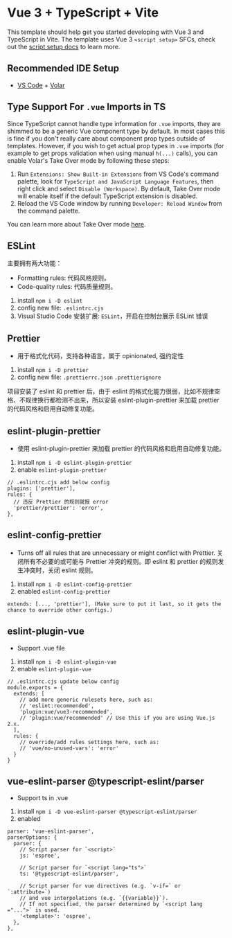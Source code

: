 # Vue 3 + TypeScript + Vite

This template should help get you started developing with Vue 3 and TypeScript in Vite. The template uses Vue 3 `<script setup>` SFCs, check out the [script setup docs](https://v3.vuejs.org/api/sfc-script-setup.html#sfc-script-setup) to learn more.

## Recommended IDE Setup

- [VS Code](https://code.visualstudio.com/) + [Volar](https://marketplace.visualstudio.com/items?itemName=Vue.volar)

## Type Support For `.vue` Imports in TS

Since TypeScript cannot handle type information for `.vue` imports, they are shimmed to be a generic Vue component type by default. In most cases this is fine if you don't really care about component prop types outside of templates. However, if you wish to get actual prop types in `.vue` imports (for example to get props validation when using manual `h(...)` calls), you can enable Volar's Take Over mode by following these steps:

1. Run `Extensions: Show Built-in Extensions` from VS Code's command palette, look for `TypeScript and JavaScript Language Features`, then right click and select `Disable (Workspace)`. By default, Take Over mode will enable itself if the default TypeScript extension is disabled.
2. Reload the VS Code window by running `Developer: Reload Window` from the command palette.

You can learn more about Take Over mode [here](https://github.com/johnsoncodehk/volar/discussions/471).

## ESLint

主要拥有两大功能：
- Formatting rules: 代码风格规则。
- Code-quality rules: 代码质量规则。

1. install `npm i -D eslint`
2. config new file: `.eslintrc.cjs`
3. Visual Studio Code 安装扩展: `ESLint`，开启在控制台展示 ESLint 错误

## Prettier

- 用于格式化代码，支持各种语言，属于 opinionated, 强约定性

1. install `npm i -D prettier`
2. config new file: `.prettierrc.json` `.prettierignore`

项目安装了 eslint 和 prettier 后，由于 eslint 的格式化能力很弱，比如不规律空格、不规律换行都检测不出来，所以安装 eslint-plugin-prettier 来加载 prettier 的代码风格和启用自动修复功能。

## eslint-plugin-prettier

- 使用 eslint-plugin-prettier 来加载 prettier 的代码风格和启用自动修复功能。

1. install `npm i -D eslint-plugin-prettier`
2. enable `eslint-plugin-prettier`
  ```
  // .eslintrc.cjs add below config
  plugins: ['prettier'],
  rules: {
    // 违反 Prettier 的规则就报 error
    'prettier/prettier': 'error',
  },
  ```
## eslint-config-prettier

- Turns off all rules that are unnecessary or might conflict with Prettier. 关闭所有不必要的或可能与 Prettier 冲突的规则。即 eslint 和 prettier 的规则发生冲突时，关闭 eslint 规则。

1. install `npm i -D eslint-config-prettier`
2. enabled `eslint-config-prettier`
  ```
  extends: [..., 'prettier'], (Make sure to put it last, so it gets the chance to override other configs.)
  ```

## eslint-plugin-vue

- Support .vue file

1. install `npm i -D eslint-plugin-vue`
2. enable `eslint-plugin-vue`
  ```
  // .eslintrc.cjs update below config
  module.exports = {
    extends: [
      // add more generic rulesets here, such as:
      // 'eslint:recommended',
      'plugin:vue/vue3-recommended',
      // 'plugin:vue/recommended' // Use this if you are using Vue.js 2.x.
    ],
    rules: {
      // override/add rules settings here, such as:
      // 'vue/no-unused-vars': 'error'
    }
  }
  ```

## vue-eslint-parser @typescript-eslint/parser

- Support ts in .vue

1. install `npm i -D vue-eslint-parser @typescript-eslint/parser`
2. enabled
  ```
  parser: 'vue-eslint-parser',
  parserOptions: {
    parser: {
      // Script parser for `<script>`
      js: 'espree',

      // Script parser for `<script lang="ts">`
      ts: '@typescript-eslint/parser',

      // Script parser for vue directives (e.g. `v-if=` or `:attribute=`)
      // and vue interpolations (e.g. `{{variable}}`).
      // If not specified, the parser determined by `<script lang ="...">` is used.
      '<template>': 'espree',
    },
  },
  ```